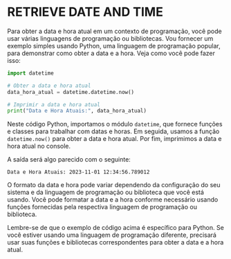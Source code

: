 # RETRIEVE DATE AND TIME
Para obter a data e hora atual em um contexto de programação, você pode usar várias linguagens de programação ou bibliotecas. Vou fornecer um exemplo simples usando Python, uma linguagem de programação popular, para demonstrar como obter a data e a hora. Veja como você pode fazer isso:

```python
import datetime

# Obter a data e hora atual
data_hora_atual = datetime.datetime.now()

# Imprimir a data e hora atual
print("Data e Hora Atuais:", data_hora_atual)
```

Neste código Python, importamos o módulo `datetime`, que fornece funções e classes para trabalhar com datas e horas. Em seguida, usamos a função `datetime.now()` para obter a data e hora atual. Por fim, imprimimos a data e hora atual no console.

A saída será algo parecido com o seguinte:

```
Data e Hora Atuais: 2023-11-01 12:34:56.789012
```

O formato da data e hora pode variar dependendo da configuração do seu sistema e da linguagem de programação ou biblioteca que você está usando. Você pode formatar a data e a hora conforme necessário usando funções fornecidas pela respectiva linguagem de programação ou biblioteca.

Lembre-se de que o exemplo de código acima é específico para Python. Se você estiver usando uma linguagem de programação diferente, precisará usar suas funções e bibliotecas correspondentes para obter a data e a hora atual.